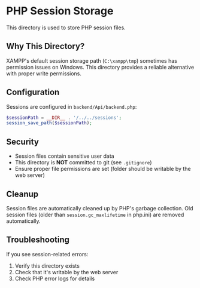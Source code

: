 # PHP Session Storage

This directory is used to store PHP session files.

## Why This Directory?

XAMPP's default session storage path (`C:\xampp\tmp`) sometimes has permission issues on Windows. This directory provides a reliable alternative with proper write permissions.

## Configuration

Sessions are configured in `backend/Api/backend.php`:
```php
$sessionPath = __DIR__ . '/../../sessions';
session_save_path($sessionPath);
```

## Security

- Session files contain sensitive user data
- This directory is **NOT** committed to git (see `.gitignore`)
- Ensure proper file permissions are set (folder should be writable by the web server)

## Cleanup

Session files are automatically cleaned up by PHP's garbage collection. Old session files (older than `session.gc_maxlifetime` in php.ini) are removed automatically.

## Troubleshooting

If you see session-related errors:
1. Verify this directory exists
2. Check that it's writable by the web server
3. Check PHP error logs for details

